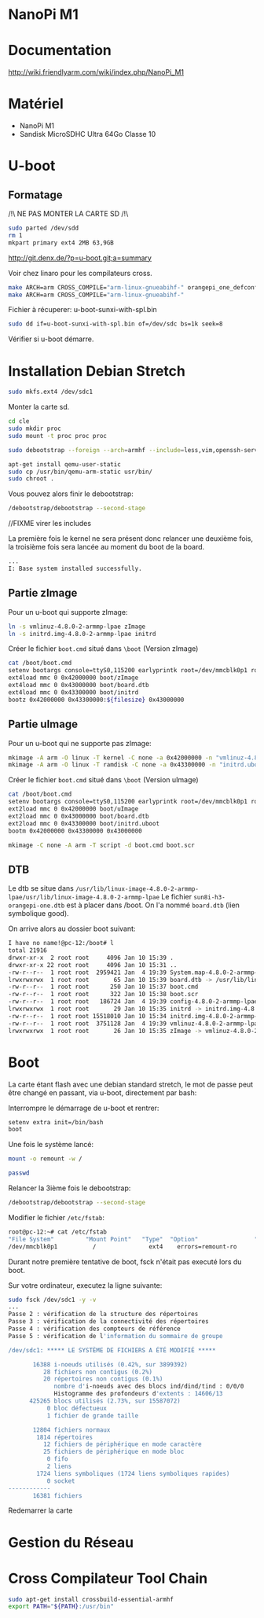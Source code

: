 NanoPi M1
=========

Documentation
=============

http://wiki.friendlyarm.com/wiki/index.php/NanoPi_M1

Matériel
========

- NanoPi M1
- Sandisk MicroSDHC Ultra 64Go Classe 10

U-boot
======

Formatage
---------

/!\ NE PAS MONTER LA CARTE SD /!\

```bash
sudo parted /dev/sdd
rm 1
mkpart primary ext4 2MB 63,9GB
```

http://git.denx.de/?p=u-boot.git;a=summary

Voir chez linaro pour les compilateurs cross.

```bash
make ARCH=arm CROSS_COMPILE="arm-linux-gnueabihf-" orangepi_one_defconfig
make ARCH=arm CROSS_COMPILE="arm-linux-gnueabihf-"
```

Fichier à récuperer: u-boot-sunxi-with-spl.bin

```bash
sudo dd if=u-boot-sunxi-with-spl.bin of=/dev/sdc bs=1k seek=8
```

Vérifier si u-boot démarre.

Installation Debian Stretch
===========================

```bash
sudo mkfs.ext4 /dev/sdc1
```

Monter la carte sd.

```bash
cd cle
sudo mkdir proc
sudo mount -t proc proc proc
```

```bash
sudo debootstrap --foreign --arch=armhf --include=less,vim,openssh-server,make,u-boot-tools,initramfs-tools,htop,linux-image-armmp-lpae stretch .
```

```bash
apt-get install qemu-user-static
sudo cp /usr/bin/qemu-arm-static usr/bin/
sudo chroot .
```

Vous pouvez alors finir le debootstrap:

```bash
/debootstrap/debootstrap --second-stage
```

//FIXME virer les includes

La première fois le kernel ne sera présent donc relancer une deuxième fois, la troisième fois sera lancée au moment du boot de la board.

```bash
...
I: Base system installed successfully.
```

Partie zImage
-------------

Pour un u-boot qui supporte zImage:

```bash
ln -s vmlinuz-4.8.0-2-armmp-lpae zImage
ln -s initrd.img-4.8.0-2-armmp-lpae initrd
```

Créer le fichier `boot.cmd` situé dans `\boot` (Version zImage)

```bash
cat /boot/boot.cmd
setenv bootargs console=ttyS0,115200 earlyprintk root=/dev/mmcblk0p1 rootwait panic=10 ${extra}
ext4load mmc 0 0x42000000 boot/zImage
ext4load mmc 0 0x43000000 boot/board.dtb
ext4load mmc 0 0x43300000 boot/initrd
bootz 0x42000000 0x43300000:${filesize} 0x43000000
```

Partie uImage
-------------

Pour un u-boot qui ne supporte pas zImage:

```bash
mkimage -A arm -O linux -T kernel -C none -a 0x42000000 -n "vmlinuz-4.8.0-2-armmp-lpae" -d vmlinuz-4.8.0-2-armmp-lpae uImage
mkimage -A arm -O linux -T ramdisk -C none -a 0x43300000 -n "initrd.uboot" -d initrd.uboot initrd.uboot
```

Créer le fichier `boot.cmd` situé dans `\boot` (Version uImage)

```bash
cat /boot/boot.cmd
setenv bootargs console=ttyS0,115200 earlyprintk root=/dev/mmcblk0p1 rootwait panic=10 ${extra}
ext2load mmc 0 0x42000000 boot/uImage
ext2load mmc 0 0x43000000 boot/board.dtb
ext2load mmc 0 0x43300000 boot/initrd.uboot
bootm 0x42000000 0x43300000 0x43000000
```

```bash
mkimage -C none -A arm -T script -d boot.cmd boot.scr
```

DTB
---

Le dtb se situe dans `/usr/lib/linux-image-4.8.0-2-armmp-lpae/usr/lib/linux-image-4.8.0-2-armmp-lpae`
Le fichier `sun8i-h3-orangepi-one.dtb` est à placer dans /boot. On l'a nommé `board.dtb` (lien symbolique good).

On arrive alors au dossier boot suivant:

```bash
I have no name!@pc-12:/boot# l
total 21916
drwxr-xr-x  2 root root     4096 Jan 10 15:39 .
drwxr-xr-x 22 root root     4096 Jan 10 15:31 ..
-rw-r--r--  1 root root  2959421 Jan  4 19:39 System.map-4.8.0-2-armmp-lpae
lrwxrwxrwx  1 root root       65 Jan 10 15:39 board.dtb -> /usr/lib/linux-image-4.8.0-2-armmp-lpae/sun8i-h3-orangepi-one.dtb
-rw-r--r--  1 root root      250 Jan 10 15:37 boot.cmd
-rw-r--r--  1 root root      322 Jan 10 15:38 boot.scr
-rw-r--r--  1 root root   186724 Jan  4 19:39 config-4.8.0-2-armmp-lpae
lrwxrwxrwx  1 root root       29 Jan 10 15:35 initrd -> initrd.img-4.8.0-2-armmp-lpae
-rw-r--r--  1 root root 15518010 Jan 10 15:34 initrd.img-4.8.0-2-armmp-lpae
-rw-r--r--  1 root root  3751128 Jan  4 19:39 vmlinuz-4.8.0-2-armmp-lpae
lrwxrwxrwx  1 root root       26 Jan 10 15:35 zImage -> vmlinuz-4.8.0-2-armmp-lpae
```

Boot
====

La carte étant flash avec une debian standard stretch, le mot de passe peut être changé en passant, via u-boot, directement par bash:

Interrompre le démarrage de u-boot et rentrer:

```bash
setenv extra init=/bin/bash
boot
```

Une fois le système lancé:

```bash
mount -o remount -w /
```
```bash
passwd
```

Relancer la 3ième fois le debootstrap:

```bash
/debootstrap/debootstrap --second-stage
```

Modifier le fichier `/etc/fstab`:

```bash
root@pc-12:~# cat /etc/fstab 
"File System"         "Mount Point"   "Type"  "Option"                "Dump"  "Pass"
/dev/mmcblk0p1          /               ext4    errors=remount-ro       0       1
```

Durant notre première tentative de boot, fsck n'était pas executé lors du boot.

Sur votre ordinateur, executez la ligne suivante:

```bash
sudo fsck /dev/sdc1 -y -v
...
Passe 2 : vérification de la structure des répertoires
Passe 3 : vérification de la connectivité des répertoires
Passe 4 : vérification des compteurs de référence
Passe 5 : vérification de l'information du sommaire de groupe

/dev/sdc1: ***** LE SYSTÈME DE FICHIERS A ÉTÉ MODIFIÉ *****

       16388 i-noeuds utilisés (0.42%, sur 3899392)
          28 fichiers non contigus (0.2%)
          20 répertoires non contigus (0.1%)
             nombre d'i-noeuds avec des blocs ind/dind/tind : 0/0/0
             Histogramme des profondeurs d'extents : 14606/13
      425265 blocs utilisés (2.73%, sur 15587072)
           0 bloc défectueux
           1 fichier de grande taille

       12804 fichiers normaux
        1814 répertoires
          12 fichiers de périphérique en mode caractère
          25 fichiers de périphérique en mode bloc
           0 fifo
           2 liens
        1724 liens symboliques (1724 liens symboliques rapides)
           0 socket
------------
       16381 fichiers
```

Redemarrer la carte

Gestion du Réseau
=================


Cross Compilateur Tool Chain
============================

```bash
sudo apt-get install crossbuild-essential-armhf
export PATH="${PATH}:/usr/bin"
```
